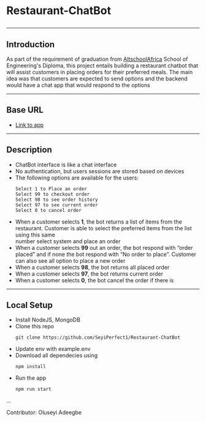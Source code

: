 # Restaurant-ChatBot <hr>

## Introduction
As part of the requirement of graduation from [AltschoolAfrica](https://altschoolafrica.com) School of Engineering's Diploma, this project entails building a restaurant chatbot that will assist customers in placing orders for their preferred meals. The main idea was that customers are expected to send options and the backend would have a chat app that would respond to the options
<hr>

## Base URL
 * [Link to app](https://chat-bot-f5fs.onrender.com/) 
 <hr>

## Description

* ChatBot interface is like a chat interface
* No authentication, but users sessions are stored based on devices
* The following options are available for the users:
   ```
   Select 1 to Place an order
   Select 99 to checkout order
   Select 98 to see order history
   Select 97 to see current order
   Select 0 to cancel order
   ```
* When a customer selects **1**, the bot returns a list of items from the restaurant. Customer is able to select the preferred items from the list using this same   
  number select system and place an order
* When a customer selects **99** out an order, the bot respond with “order placed” and if none the bot respond with “No order to place”. Customer can also see all       option to place a new order
* When a customer selects **98**, the bot returns all placed order
* When a customer selects **97**, the bot returns current order
* When a customer selects **0**, the bot cancel the order if there is 
<hr>

## Local Setup <br>
 * Install NodeJS, MongoDB
 * Clone this repo
   ```
   git clone https://github.com/SeyiPerfect1/Restaurant-ChatBot
   ```
 * Update env with example.env
 * Download all dependecies using
   ```
   npm install
   ```
 * Run the app
   ```
   npm run start
   ```
...

Contributor:
Oluseyi Adeegbe 


